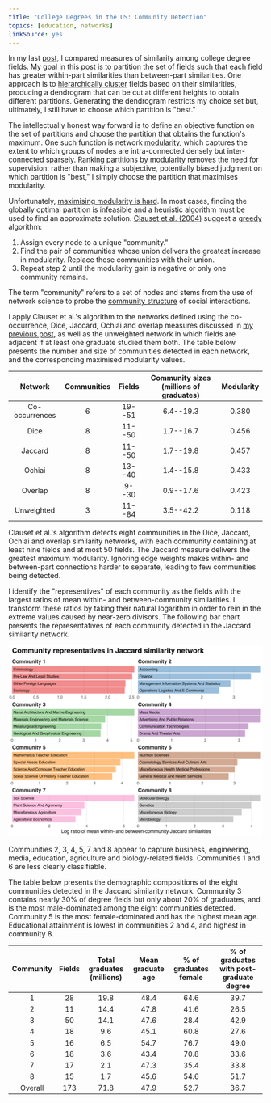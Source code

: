 ```yaml
---
title: "College Degrees in the US: Community Detection"
topics: [education, networks]
linkSource: yes
---
```


In my last [post][prev-post], I compared measures of  similarity among college degree fields.
My goal in this post is to partition the set of fields such that each field has greater within-part similarities than between-part similarities.
One approach is to [hierarchically cluster](https://en.wikipedia.org/wiki/Hierarchical_clustering) fields based on their similarities, producing a dendrogram that can be cut at different heights to obtain different partitions.
Generating the dendrogram restricts my choice set but, ultimately, I still have to choose which partition is "best."

The intellectually honest way forward is to define an objective function on the set of partitions and choose the partition that obtains the function's maximum.
One such function is network [modularity](https://en.wikipedia.org/wiki/Modularity_(networks)), which captures the extent to which groups of nodes are intra-connected densely but inter-connected sparsely.
Ranking partitions by modularity removes the need for supervision: rather than making a subjective, potentially biased judgment on which partition is "best," I simply choose the partition that maximises modularity.

Unfortunately, [maximising modularity is hard](https://arxiv.org/abs/physics/0608255).
In most cases, finding the globally optimal partition is infeasible and a heuristic algorithm must be used to find an approximate solution.
[Clauset et al. (2004)](https://arxiv.org/abs/cond-mat/0408187) suggest a [greedy](https://en.wikipedia.org/wiki/Greedy_algorithm) algorithm:

1. Assign every node to a unique "community."
2. Find the pair of communities whose union delivers the greatest increase in modularity. Replace these communities with their union.
3. Repeat step 2 until the modularity gain is negative or only one community remains.

The term "community" refers to a set of nodes and stems from the use of network science to probe the [community structure](https://en.wikipedia.org/wiki/Community_structure) of social interactions.

I apply Clauset et al.'s algorithm to the networks defined using the co-occurrence, Dice, Jaccard, Ochiai and overlap measures discussed in [my previous post][prev-post], as well as the unweighted network in which fields are adjacent if at least one graduate studied them both.
The table below presents the number and size of communities detected in each network, and the corresponding maximised modularity values.

|    Network     | Communities | Fields | Community sizes (millions of graduates) | Modularity |
|:--------------:|:-----------:|:------:|:---------------------------------------:|:----------:|
| Co-occurrences |      6      | 19--51 |                6.4--19.3                |   0.380    |
|      Dice      |      8      | 11--50 |                1.7--16.7                |   0.456    |
|    Jaccard     |      8      | 11--50 |                1.7--19.8                |   0.457    |
|     Ochiai     |      8      | 13--40 |                1.4--15.8                |   0.433    |
|    Overlap     |      8      | 9--30  |                0.9--17.6                |   0.423    |
|   Unweighted   |      3      | 11--84 |                3.5--42.2                |   0.118    |

Clauset et al.'s algorithm detects eight communities in the Dice, Jaccard, Ochiai and overlap similarity networks, with each community containing at least nine fields and at most 50 fields.
The Jaccard measure delivers the greatest maximum modularity.
Ignoring edge weights makes within- and between-part connections harder to separate, leading to few communities being detected.

I identify the "representives" of each community as the fields with the largest ratios of mean within- and between-community similarities.
I transform these ratios by taking their natural logarithm in order to rein in the extreme values caused by near-zero divisors.
The following bar chart presents the representatives of each community detected in the Jaccard similarity network.

![](figures/jaccard-representatives-1.svg)

Communities 2, 3, 4, 5, 7 and 8 appear to capture business, engineering, media, education, agriculture and biology-related fields.
Communities 1 and 6 are less clearly classifiable.

The table below presents the demographic compositions of the eight communities detected in the Jaccard similarity network.
Community 3 contains nearly 30% of degree fields but only about 20% of graduates, and is the most male-dominated among the eight communities detected.
Community 5 is the most female-dominated and has the highest mean age.
Educational attainment is lowest in communities 2 and 4, and highest in community 8.

| Community | Fields | Total graduates (millions) | Mean graduate age | % of graduates female | % of graduates with post-graduate degree |
|:---------:|:------:|:--------------------------:|:-----------------:|:---------------------:|:----------------------------------------:|
|     1     |   28   |            19.8            |       48.4        |         64.6          |                   39.7                   |
|     2     |   11   |            14.4            |       47.8        |         41.6          |                   26.5                   |
|     3     |   50   |            14.1            |       47.6        |         28.4          |                   42.9                   |
|     4     |   18   |            9.6             |       45.1        |         60.8          |                   27.6                   |
|     5     |   16   |            6.5             |       54.7        |         76.7          |                   49.0                   |
|     6     |   18   |            3.6             |       43.4        |         70.8          |                   33.6                   |
|     7     |   17   |            2.1             |       47.3        |         35.4          |                   33.8                   |
|     8     |   15   |            1.7             |       45.6        |         54.6          |                   51.7                   |
|  Overall  |  173   |            71.8            |       47.9        |         52.7          |                   36.7                   |

[prev-post]: /blog/college-degrees-similarity-measures/

